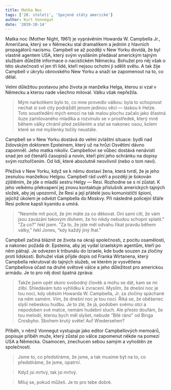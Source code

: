 ```yaml
---
title: Matka Noc
tags: ['20. století', 'Spojené státy americké']
author: Kurt Vonnegut
date: '2019-10-14'
---
```


Matka noc (Mother Night, 1961) je vyprávěním Howarda W. Campbella Jr., Američana, který se v Německu stal dramatikem a jedním z hlavních propagátorů nacismu. Campbell se až později v New Yorku dovídá, že byl vlastně agentem USA, který svým vysíláním předával americkým tajným službám důležité informace o nacistickém Německu. Bohužel pro něj však o této skutečnosti ví jen tři lidé, kteří nejsou ochotni ji sdělit světu. A tak žije Campbell v úkrytu obrovského New Yorku a snaží se zapomenout na to, co dělal.

Velmi důležitou postavou jeho života je manželka Helga, kterou si vzal v Německu a kterou nade všechno miloval. Válku však nepřežila.


> Mým narkotikem bylo to, co mne provedlo válkou: byla to schopnost nechat si své city podráždit jenom jedinou věcí — láskou k Helze. Toto soustředění mých emocí na tak malou plochu začalo jako šťastná iluze zamilovaného mladíka a rozvinulo se v prostředek, který mně během války chránil před zešílením a stal se nakonec osou, kolem které se mé myšlenky točily neustále.

Campbell se v New Yorku dostává do velmi zvláštní situace: bydlí nad židovským doktorem Epsteinem, který už na hrůzi Osvětimi dávno zapomněl. Jeho matka nikoliv. Campbellovi se vůbec dostává nenávisti snad jen od čtenářů časopisů a novin, kteří plní jeho schránku na dopisy svým rozhořčením. Od lidí, které absolutně neovlivnil (nebo o tom neví).

Přežívá v New Yorku, když se k němu dostaví žena, která tvrdí, že je jeho zesnulou manželkou Helgou. Campbell rád uvěří a později je šokován zjištěním, že jde o mladší sestru Helgy — Resi. Rozhodne se s ní zůstat. K jeho velkému překvapení jej znovu kontaktuje příslušník amerických tajných složek, aby jej upozornil, že Resi a její přátelé jsou komunističtí špioni, jejichž úkolem je odvézt Campbella do Moskvy. Při následné policejní šťáře Resi polkne kapsli kyanidu a umírá.


> ”Nesmíte mít pocit, že jim máte za co děkovat. Oni sami cítí, že vám jsou zavázáni takovým dluhem, že ho nikdy nebudou schopni splatit.”
> ”Za co?” řekl jsem.
> ”Za to, že jste měl odvahu říkat pravdu během války,” řekl Jones, “kdy každý jiný lhal.”

Campbell začíná bláznit ze života na okraji společnosti, z pocitu osamělosti, a nakonec požádá dr. Epsteina, aby jej vydal izraelským agentům, kteří po něm pátrají. Je odvezen k tribunálu do Izraele, kde bude souzen za zločiny proti lidskosti. Bohužel však přijde dopis od Franka Wirtanena, který Campbella rekrutoval do tajných služeb, ve kterém je vysvětlena Campbellova účast na druhé světové válce a jeho důležitost pro americkou armádu. Je to pro něj dost špatná zpráva:


> Takže jsem opět skoro svobodný člověk a mohu se dát, kam se mi zlíbí.
> Shledávám tuto vyhlídku k zvracení.
> Myslím, že dnešní noc je tou nocí, kdy oběsím Howarda W. Campbella, Jr. za zločiny spáchané na něm samém.
> Vím, že dnešní noc je tou nocí.
> Říká se, že oběšenec slyší nebeskou hudbu. Je to zlé, že já, podoben svému otci a nepodoben své matce, nemám hudební sluch. Ale přesto doufám, že tou melodií, kterou bych měl slyšet, nebude “Bílé ráno” od Binga Crosbyho.
> Sbohem krutý světe!
> Auf Wiedersehen?

Příběh, v němž Vonnegut vystupuje jako editor Campbellových memoárů, popisuje příběh muže, který zůstal po válce zapomenut někde na pomezí USA a Německa. Osamocen, znechucen sebou samým a vyhoštěn ze společnosti.


> Jsme to, co předstíráme, že jsme, a tak musíme být na to, co předstíráme, že jsme, opatrní.



> Když jsi mrtvý, tak jsi mrtvý.


> Miluj se, pokud můžeš. Je to pro tebe dobré.

